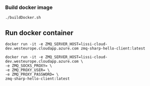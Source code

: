 ### Build docker image

```
./buildDocker.sh
```

## Run docker container

```
docker run -it -e ZMQ_SERVER_HOST=lissi-cloud-dev.westeurope.cloudapp.azure.com zmq-sharp-hello-client:latest

docker run -it -e ZMQ_SERVER_HOST=lissi-cloud-dev.westeurope.cloudapp.azure.com \
-e ZMQ_SOCKS_PROXY= \
-e ZMQ_PROXY_USER= \
-e ZMQ_PROXY_PASSWORD= \
zmq-sharp-hello-client:latest

```
